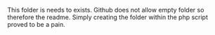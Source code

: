 This folder is needs to exists. Github does not allow empty folder so therefore the readme.
Simply creating the folder within the php script proved to be a pain.